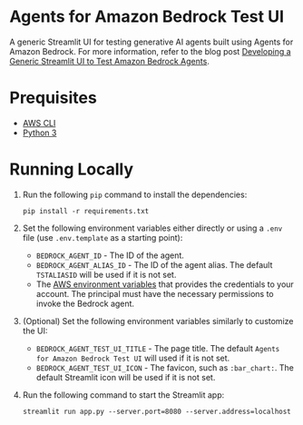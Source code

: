 # Agents for Amazon Bedrock Test UI

A generic Streamlit UI for testing generative AI agents built using Agents for Amazon Bedrock. For more information, refer to the blog post [Developing a Generic Streamlit UI to Test Amazon Bedrock Agents](https://blog.avangards.io/developing-a-generic-streamlit-ui-to-test-amazon-bedrock-agents).

# Prequisites

- [AWS CLI](https://docs.aws.amazon.com/cli/latest/userguide/getting-started-install.html)
- [Python 3](https://www.python.org/downloads/)

# Running Locally

1. Run the following `pip` command to install the dependencies:

   ```
   pip install -r requirements.txt
   ```

2. Set the following environment variables either directly or using a `.env` file (use `.env.template` as a starting point):
   - `BEDROCK_AGENT_ID` - The ID of the agent.
   - `BEDROCK_AGENT_ALIAS_ID` - The ID of the agent alias. The default `TSTALIASID` will be used if it is not set.
   - The [AWS environment variables](https://docs.aws.amazon.com/cli/latest/userguide/cli-configure-envvars.html) that provides the credentials to your account. The principal must have the necessary permissions to invoke the Bedrock agent.
3. (Optional) Set the following environment variables similarly to customize the UI:
   - `BEDROCK_AGENT_TEST_UI_TITLE` - The page title. The default `Agents for Amazon Bedrock Test UI` will used if it is not set.
   - `BEDROCK_AGENT_TEST_UI_ICON` - The favicon, such as `:bar_chart:`. The default Streamlit icon will be used if it is not set.
4. Run the following command to start the Streamlit app:

   ```
   streamlit run app.py --server.port=8080 --server.address=localhost
   ```
